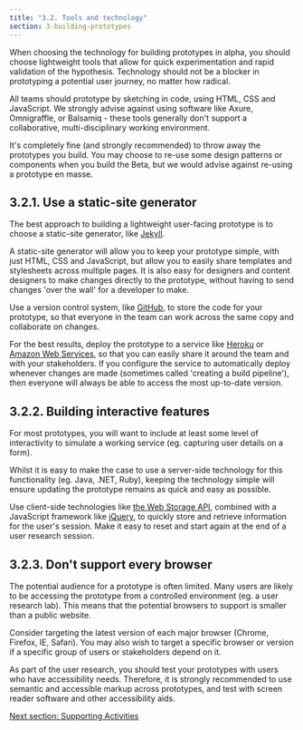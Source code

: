 ```yaml
---
title: "3.2. Tools and technology"
section: 3-building-prototypes
---
```


When choosing the technology for building prototypes in alpha, you should choose lightweight tools that allow for quick experimentation and rapid validation of the hypothesis. Technology should not be a blocker in prototyping a potential user journey, no matter how radical.

All teams should prototype by sketching in code, using HTML, CSS and JavaScript. We strongly advise against using software like Axure, Omnigraffle, or Balsamiq - these tools generally don't support a collaborative, multi-disciplinary working environment.

It's completely fine (and strongly recommended) to throw away the prototypes you build. You may choose to re-use some design patterns or components when you build the Beta, but we would advise against re-using a prototype en masse.

## 3.2.1. Use a static-site generator

The best approach to building a lightweight user-facing prototype is to choose a static-site generator, like [Jekyll](https://jekyllrb.com/).

A static-site generator will allow you to keep your prototype simple, with just HTML, CSS and JavaScript, but allow you to easily share templates and stylesheets across multiple pages. It is also easy for designers and content designers to make changes directly to the prototype, without having to send changes 'over the wall' for a developer to make.

Use a version control system, like [GitHub](https://github.com/), to store the code for your prototype, so that everyone in the team can work across the same copy and collaborate on changes.

For the best results, deploy the prototype to a service like [Heroku](https://heroku.com) or [Amazon Web Services](https://aws.amazon.com/), so that you can easily share it around the team and with your stakeholders. If you configure the service to automatically deploy whenever changes are made (sometimes called 'creating a build pipeline'), then everyone will always be able to access the most up-to-date version.

## 3.2.2. Building interactive features

For most prototypes, you will want to include at least some level of interactivity to simulate a working service (eg. capturing user details on a form).

Whilst it is easy to make the case to use a server-side technology for this functionality (eg. Java, .NET, Ruby), keeping the technology simple will ensure updating the prototype remains as quick and easy as possible.

Use client-side technologies like [the Web Storage API](https://developer.mozilla.org/en-US/docs/Web/API/Web_Storage_API/Using_the_Web_Storage_API), combined with a JavaScript framework like [jQuery](https://jquery.com/), to quickly store and retrieve information for the user's session. Make it easy to reset and start again at the end of a user research session.

## 3.2.3. Don't support every browser

The potential audience for a prototype is often limited. Many users are likely to be accessing the prototype from a controlled environment (eg. a user research lab). This means that the potential browsers to support is smaller than a public website.

Consider targeting the latest version of each major browser (Chrome, Firefox, IE, Safari). You may also wish to target a specific browser or version if a specific group of users or stakeholders depend on it.

As part of the user research, you should test your prototypes with users who have accessibility needs. Therefore, it is strongly recommended to use semantic and accessible markup across prototypes, and test with screen reader software and other accessibility aids.



[Next section: Supporting Activities](3-4-supporting-activities.html)
